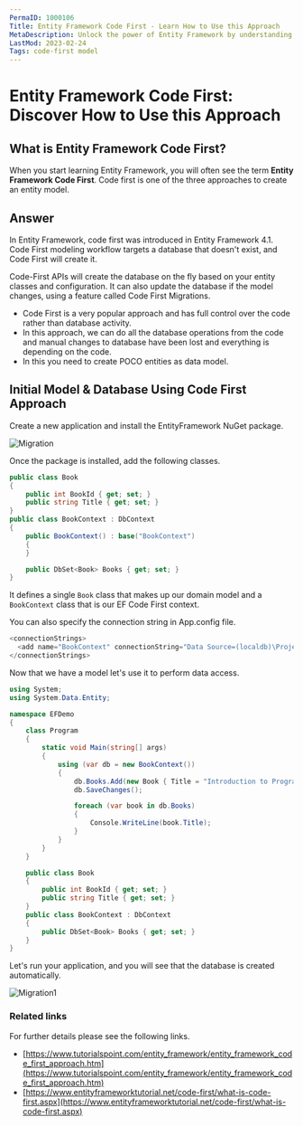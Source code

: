 ```yaml
---
PermaID: 1000106
Title: Entity Framework Code First - Learn How to Use this Approach
MetaDescription: Unlock the power of Entity Framework by understanding how the code first approach work. Learn what this approach is and how to get started.
LastMod: 2023-02-24
Tags: code-first model
---
```


# Entity Framework Code First: Discover How to Use this Approach

## What is Entity Framework Code First? 

When you start learning Entity Framework, you will often see the term **Entity Framework Code First**. Code first is one of the three approaches to create an entity model.

## Answer

In Entity Framework, code first was introduced in Entity Framework 4.1. Code First modeling workflow targets a database that doesn't exist, and Code First will create it.

Code-First APIs will create the database on the fly based on your entity classes and configuration. It can also update the database if the model changes, using a feature called Code First Migrations.

 - Code First is a very popular approach and has full control over the code rather than database activity. 
 - In this approach, we can do all the database operations from the code and manual changes to database have been lost and everything is depending on the code.
 - In this you need to create POCO entities as data model.

## Initial Model & Database Using Code First Approach

Create a new application and install the EntityFramework NuGet package.

<img src="https://raw.githubusercontent.com/zzzprojects/EntityFramework-FAQ/master/docs2/images/migration.png" alt="Migration">

Once the package is installed, add the following classes.

```csharp
public class Book
{
    public int BookId { get; set; }
    public string Title { get; set; }
}
public class BookContext : DbContext
{
    public BookContext() : base("BookContext")
    {
    }

    public DbSet<Book> Books { get; set; }
}
```

It defines a single `Book` class that makes up our domain model and a `BookContext` class that is our EF Code First context. 

You can also specify the connection string in App.config file.

```csharp
<connectionStrings>
  <add name="BookContext" connectionString="Data Source=(localdb)\ProjectsV13;Initial Catalog=BookContext;" providerName="System.Data.SqlClient"/>
</connectionStrings>
```

Now that we have a model let's use it to perform data access.

```csharp
using System;
using System.Data.Entity;

namespace EFDemo
{
    class Program
    {
        static void Main(string[] args)
        {
            using (var db = new BookContext())
            {
                db.Books.Add(new Book { Title = "Introduction to Programming" });
                db.SaveChanges();

                foreach (var book in db.Books)
                {
                    Console.WriteLine(book.Title);
                }
            }
        }
    }

    public class Book
    {
        public int BookId { get; set; }
        public string Title { get; set; }
    }
    public class BookContext : DbContext
    {
        public DbSet<Book> Books { get; set; }
    }
}
```

Let's run your application, and you will see that the database is created automatically.

<img src="https://raw.githubusercontent.com/zzzprojects/EntityFramework-FAQ/master/docs2/images/migration1.png" alt="Migration1">

### Related links

For further details please see the following links.

 - [https://www.tutorialspoint.com/entity_framework/entity_framework_code_first_approach.htm](https://www.tutorialspoint.com/entity_framework/entity_framework_code_first_approach.htm)
 - [https://www.entityframeworktutorial.net/code-first/what-is-code-first.aspx](https://www.entityframeworktutorial.net/code-first/what-is-code-first.aspx)